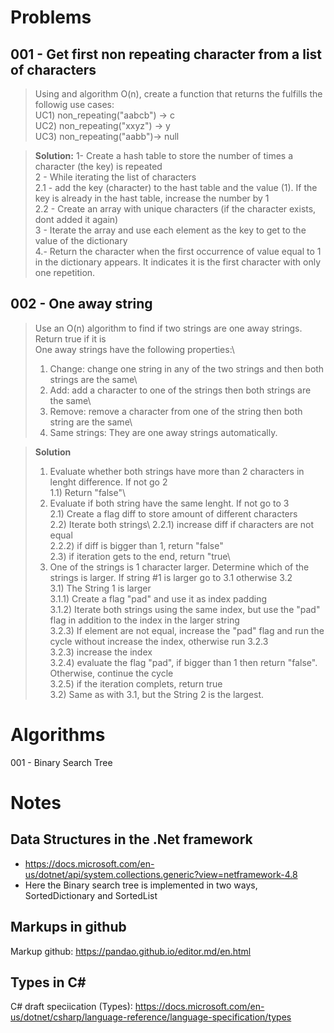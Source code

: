 # Problems
## 001 - Get first non repeating character from a list of characters
>Using and algorithm O(n), create a function that returns the fulfills the followig use cases:\
>UC1) non_repeating("aabcb") -> c\
>UC2) non_repeating("xxyz") -> y\
>UC3) non_repeating("aabb")-> null

>**Solution:**
>1- Create a hash table to store the number of times a character (the key) is repeated\
>2 - While iterating the list of characters\
>2.1 - add the key (character) to the hast table and the value (1). If the key is already in the hast table, increase the number by 1\
>2.2 - Create an array with unique characters (if the character exists, dont added it again)\
>3 - Iterate the array and use each element as the key to get to the value of the dictionary\
>4.- Return the character when the first occurrence of  value equal to 1 in the dictionary appears. It indicates it is the first character with only one repetition.  


## 002 - One away string
> Use an O(n) algorithm to find if two strings are one away strings. Return true if it is\
> One away strings have the following properties:\
>1) Change: change one string in any of the two strings and then both strings are the same\
>2) Add: add a character to one of the strings then both strings are the same\
>3) Remove: remove a character from one of the string then both string are the same\
>4) Same strings: They are one away strings automatically.

>**Solution**
>1) Evaluate whether both strings have more than 2 characters in lenght difference. If not go 2\
>1.1) Return "false"\
>2) Evaluate if both string have the same lenght. If not go to 3\
>2.1) Create a flag diff to store amount of different characters\
>2.2) Iterate both strings\ 
>2.2.1) increase diff if characters are not equal\
>2.2.2) if diff is bigger than 1, return "false"\
>2.3) if iteration gets to the end, return "true\
>3) One of the strings is 1 character larger. Determine which of the strings is larger. If string #1 is larger go to 3.1 otherwise 3.2\
>3.1) The String 1 is larger\
>3.1.1) Create a flag "pad" and use it as index padding\
>3.1.2) Iterate both strings using the same index, but use the "pad" flag in addition to the index in the larger string\
>3.2.3) If element are not equal, increase the "pad" flag and run the cycle without increase the index, otherwise run 3.2.3\
>3.2.3) increase the index\
>3.2.4) evaluate the flag "pad", if bigger than 1 then return "false". Otherwise, continue the cycle\
>3.2.5) if the iteration complets, return true\
>3.2) Same as with 3.1, but the String 2 is the largest.

# Algorithms
001 - Binary Search Tree


# Notes
## Data Structures in the .Net framework
- https://docs.microsoft.com/en-us/dotnet/api/system.collections.generic?view=netframework-4.8
- Here the Binary search tree is implemented in two ways, SortedDictionary and SortedList 

## Markups in github
Markup github: https://pandao.github.io/editor.md/en.html

## Types in C#
C# draft speciication (Types): https://docs.microsoft.com/en-us/dotnet/csharp/language-reference/language-specification/types
